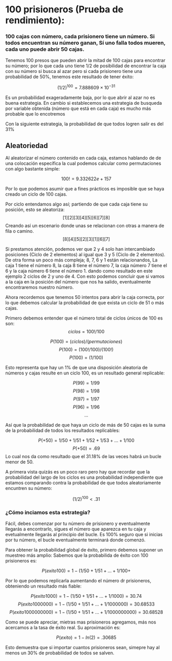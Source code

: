 # 100 prisioneros (Prueba de rendimiento):

### 100 cajas con número, cada prisionero tiene un número. Si todos encuentran su número ganan, Sí uno falla todos mueren, cada uno puede abrir 50 cajas.


Tenemos 100 presos que pueden abrir la mitad de 100 cajas para encontrar su número; por lo que cada uno tiene 1/2 de posibilidad de encontrar la caja con su número si busca al azar pero si cada prisionero tiene una probabilidad de 50%, tenemos este resultado de tener éxito:

$$
(1/2)^{100} = 7.888609×10^{−31}
$$
       
Es un probabilidad exageradamente baja, por lo que abrir al azar no es buena estrategia.
En cambio si establecemos una estrategia de busqueda por variable obtenida (número que está en cada caja) es mucho más probable que lo encotremos


Con la siguiente estrategia, la probabilidad de que todos logren salir es del 31%


## Aleatoriedad

Al aleatorizar el número contenido en cada caja, estamos hablando de de una colocación específica la cual podemos calcular como permutaciones con algo bastante simple:



$$
100! = 9.332622e+157
$$


Por lo que podemos asumir que a fines prácticos es imposible que se haya creado un ciclo de 100 cajas.  

Por ciclo entendamos algo así; partiendo de que cada caja tiene su posición, esto se aleatoriza:
$$
[1] [2] [3] [4] [5] [6] [7] [8] 
$$
Creando así un escenario donde unas se relacionan con otras a manera de fila o camino.
$$
[8] [4] [5] [2] [3] [1] [6] [7] 
$$

Si prestamos atención, podemos ver que 2 y 4 solo han intercambiado posiciones (Ciclo de 2 elementos) al igual que 3 y 5 (Ciclo de 2 elementos). De otra forma un poco más compleja; 8, 7, 6 y 1 están relacionandos,  La caja 1 tiene el número 8, la caja 8 tiene el número 7, la caja número 7 tiene el 6 y la caja número 6 tiene el número 1.  dando como resultado en este ejemplo 2 ciclos de 2 y uno de 4. Con esto podemos concluir que si vamos a la caja en la posición del número que nos ha salido, eventualmente encontraremos nuestro número.    

Ahora recordemos que tenemos 50 intentos para abrir la caja correcta, por lo que debemos calcular la probabilidad de que exista un ciclo de 51 o más cajas.


Primero debemos entender que el número total de ciclos únicos de 100 es son:
$$
ciclos = 100!/100
$$

$$
P(100) = (ciclos)/(permutaciones)
$$
$$
P(100) = (100!/100)/(100!)
$$
$$
P(100) = (1/100)
$$

Esto representa que hay un 1% de que una disposición aleatoria de números y cajas resulte en un ciclo 100, es un resultado general replicable:

$$
P(99) = 1/99%
$$
$$
P(98) = 1/98%
$$
$$
P(97) = 1/97%
$$
$$
P(96) = 1/96%
$$
$$
...
$$

Así que la probabilidad de que haya un ciclo de más de 50 cajas es la suma de la probabilidad de todos los resultados replicables:

$$
P(+50) = {1/50}+{1/51}+{1/52}+{1/53}+...+{1/100}
$$
$$
P(+50) = .69
$$
Lo cual nos da como resultado que el 31.18% de las veces habrá un bucle menor de 50.

A primera vista quizás es un poco raro pero hay que recordar que la probabilidad del largo de los ciclos es una probabilidad independiente que estamos comparando contra la probabilidad de que todos aleatoriamente encuntren su número:

$$
(1/2)^{100} < .31
$$

### ¿Cómo inciamos esta estrategia?

Fácil, debes comenzar por tu número de prisionero y eventualmente llegarás a encontrarlo, sigues el número que aparezca en tu caja y evetualmente llegarás al principio del bucle. Es 100% seguro que si inicias por tu número, el bucle eventualmente terminará donde comenzó.

Para obtener la probabilidad global de éxito, primero debemos suponer un muestreo más amplio:
Sabemos que la probabilida de éxito con 100 prisioneros es: 

$$
P(exito 100) = 1-({1/50}+{1/51}+...+{1/100}+
$$

Por lo que podemos replicarla aumentando el número dr prisioneros, obteniendo un resultado más fiable:


$$
P(exito1000) = 1-({1/50}+{1/51}+...+{1/1000}) = 30.74 
$$
$$
P(exito1000000) = 1-({1/50}+{1/51}+...+{1/1000000}) = 30.68533
$$
$$
P(exito1000000000) = 1-({1/50}+{1/51}+...+{1/1000000000}) = 30.68528
$$

Como se puede apreciar, mietras mas prisioneros agregamos, más nos acercamos a la tasa de éxito real. Su aproximación es:

$$
P(exito) = 1 - ln(2) = .30685
$$

Esto demuestra que si importar cuantos prisioneros sean, simepre hay al menos un 30% de probabilidad de todos se salven.

